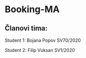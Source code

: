 # Booking-MA

## Članovi tima:

Student 1: Bojana Popov SV70/2020

Student 2: Filip Vuksan SV1/2020
